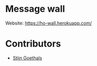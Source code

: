 # Message wall

Website: https://ho-wall.herokuapp.com/

# Contributors

- [Stijn Goethals](https://github.com/icecoldfire/)
